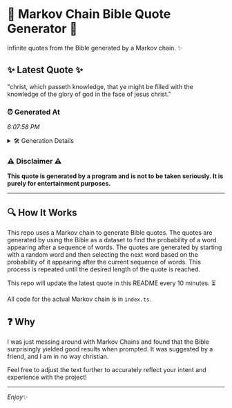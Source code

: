 # 📖 Markov Chain Bible Quote Generator 📖

Infinite quotes from the Bible generated by a Markov chain. ✨

## ✨ Latest Quote ✨
"christ, which passeth knowledge, that ye might be filled with the knowledge of the glory of god in the face of jesus christ."

### ⏰ Generated At
*6:07:58 PM*

<details>
    <summary>🛠️ Generation Details</summary>
    <p>
        <strong>🌱 Seed:</strong> christ,<br>
        <strong>🔄 Iterations:</strong> 22<br>
        <strong>📜 Context History:</strong><br>[ christ, ]: which<br>[ christ,, which ]: passeth<br>[ christ,, which, passeth ]: knowledge,<br>[ christ,, which, passeth, knowledge, ]: that<br>[ christ,, which, passeth, knowledge,, that ]: ye<br>[ christ,, which, passeth, knowledge,, that, ye ]: might<br>[ which, passeth, knowledge,, that, ye, might ]: be<br>[ passeth, knowledge,, that, ye, might, be ]: filled<br>[ knowledge,, that, ye, might, be, filled ]: with<br>[ that, ye, might, be, filled, with ]: the<br>[ ye, might, be, filled, with, the ]: knowledge<br>[ might, be, filled, with, the, knowledge ]: of<br>[ be, filled, with, the, knowledge, of ]: the<br>[ filled, with, the, knowledge, of, the ]: glory<br>[ with, the, knowledge, of, the, glory ]: of<br>[ the, knowledge, of, the, glory, of ]: god<br>[ knowledge, of, the, glory, of, god ]: in<br>[ of, the, glory, of, god, in ]: the<br>[ the, glory, of, god, in, the ]: face<br>[ glory, of, god, in, the, face ]: of<br>[ of, god, in, the, face, of ]: jesus<br>[ god, in, the, face, of, jesus ]: christ.<br>
    </p>
</details>

### ⚠️ Disclaimer ⚠️
**This quote is generated by a program and is not to be taken seriously. It is purely for entertainment purposes.**

---

## 🔍 How It Works

This repo uses a Markov chain to generate Bible quotes. The quotes are generated by using the Bible as a dataset to find the probability of a word appearing after a sequence of words. The quotes are generated by starting with a random word and then selecting the next word based on the probability of it appearing after the current sequence of words. This process is repeated until the desired length of the quote is reached.

This repo will update the latest quote in this README every 10 minutes. ⏳

All code for the actual Markov chain is in `index.ts`.

## ❓ Why

I was just messing around with Markov Chains and found that the Bible surprisingly yielded good results when prompted. 
It was suggested by a friend, and I am in no way christian.

Feel free to adjust the text further to accurately reflect your intent and experience with the project!

---

*Enjoy*✨
